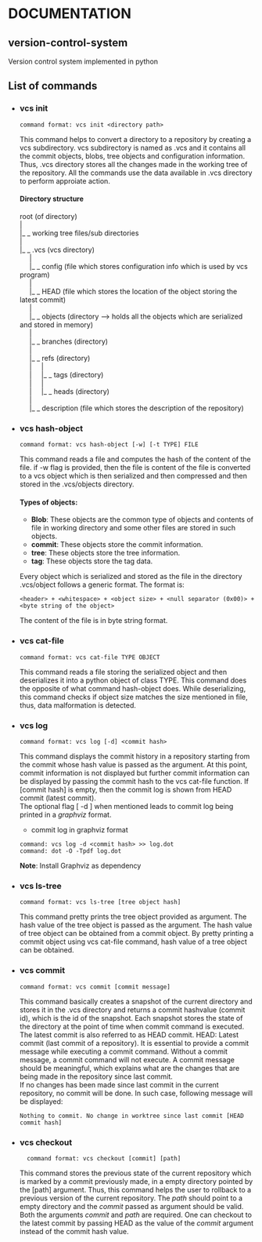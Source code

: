 # DOCUMENTATION

## version-control-system
Version control system implemented in python

## List of commands

- ### vcs init
    ```
    command format: vcs init <directory path>
    ```  
    This command helps to convert a directory to a repository by creating a vcs subdirectory. vcs subdirectory is named as .vcs and it contains all the commit objects, blobs, tree objects and configuration information. Thus, .vcs directory stores all the changes made in the working tree of the repository. All the commands use the data available in .vcs directory to perform approiate action.

    #### Directory structure

    root (of directory)  
    |  
    |_ _ working tree files/sub directories  
    |  
    |_ _ .vcs (vcs directory)  
    &nbsp;&nbsp;&nbsp;&nbsp;&nbsp;|  
    &nbsp;&nbsp;&nbsp;&nbsp;&nbsp;|_ _ config (file which stores configuration info which is used by vcs program)  
    &nbsp;&nbsp;&nbsp;&nbsp;&nbsp;|  
    &nbsp;&nbsp;&nbsp;&nbsp;&nbsp;|_ _ HEAD (file which stores the location of the object storing the latest commit)  
    &nbsp;&nbsp;&nbsp;&nbsp;&nbsp;|  
    &nbsp;&nbsp;&nbsp;&nbsp;&nbsp;|_ _ objects (directory --> holds all the objects which are serialized and stored in memory)  
    &nbsp;&nbsp;&nbsp;&nbsp;&nbsp;|  
    &nbsp;&nbsp;&nbsp;&nbsp;&nbsp;|_ _ branches (directory)  
    &nbsp;&nbsp;&nbsp;&nbsp;&nbsp;|  
    &nbsp;&nbsp;&nbsp;&nbsp;&nbsp;|_ _ refs (directory)  
    &nbsp;&nbsp;&nbsp;&nbsp;&nbsp;|&nbsp;&nbsp;&nbsp;&nbsp;&nbsp;|  
    &nbsp;&nbsp;&nbsp;&nbsp;&nbsp;|&nbsp;&nbsp;&nbsp;&nbsp;&nbsp;|_ _ tags (directory)  
    &nbsp;&nbsp;&nbsp;&nbsp;&nbsp;|&nbsp;&nbsp;&nbsp;&nbsp;&nbsp;|  
    &nbsp;&nbsp;&nbsp;&nbsp;&nbsp;|&nbsp;&nbsp;&nbsp;&nbsp;&nbsp;|_ _ heads (directory)  
    &nbsp;&nbsp;&nbsp;&nbsp;&nbsp;|  
    &nbsp;&nbsp;&nbsp;&nbsp;&nbsp;|_ _ description (file which stores the description of the repository)  
    
- ### vcs hash-object
    ```
    command format: vcs hash-object [-w] [-t TYPE] FILE
    ```  
    This command reads a file and computes the hash of the content of the file.
    if -w flag is provided, then the file is content of the file is converted to a vcs object which is then serialized and then compressed and then stored in the .vcs/objects directory.

    #### Types of objects:
    - **Blob**: These objects are the common type of objects and contents of file in working directory and some other files are stored in such objects.
    - **commit**: These objects store the commit information.
    - **tree**: These objects store the tree information.
    - **tag**: These objects store the tag data.

    Every object which is serialized and stored as the file in the directory .vcs/object follows a generic format.
    The format is:  
    ```
    <header> + <whitespace> + <object size> + <null separator (0x00)> + <byte string of the object>
    ```
    The content of the file is in byte string format.

- ### vcs cat-file
    ```
    command format: vcs cat-file TYPE OBJECT
    ``` 
    This command reads a file storing the serialized object and then deserializes it into a python object of class TYPE.
    This command does the opposite of what command hash-object does. While deserializing, this command checks if object size matches the size mentioned in file, thus, data malformation is detected.

- ### vcs log
    ```
    command format: vcs log [-d] <commit hash>
    ```
    This command displays the commit history in a repository starting from the commit whose hash value is passed as the argument. At this point, commit information is not displayed but further commit information can be displayed by passing the commit hash to the vcs cat-file function. If [commit hash] is empty, then the commit log is shown from HEAD commit (latest commit).  
    The optional flag [ -d ] when mentioned leads to commit log being printed in a _graphviz_ format.  
    - commit log in graphviz format  
    ```
    command: vcs log -d <commit hash> >> log.dot  
    command: dot -O -Tpdf log.dot
    ```
    **Note**: Install Graphviz as dependency  
      
- ### vcs ls-tree
    ```
    command format: vcs ls-tree [tree object hash]
    ```
    This command pretty prints the tree object provided as argument. The hash value of the tree object is passed as the argument.
    The hash value of tree object can be obtained from a commit object. By pretty printing a commit object using vcs cat-file command, hash value of a tree object can be obtained.  

- ### vcs commit
    ```
    command format: vcs commit [commit message]
    ```
    This command basically creates a snapshot of the current directory and stores it in the .vcs directory and returns a commit hashvalue (commit id), which is the id of the snapshot. Each snapshot stores the state of the directory at the point of time when commit command is executed. The latest commit is also referred to as HEAD commit.
    HEAD: Latest commit (last commit of a repository).
    It is essential to provide a commit message while executing a commit command. Without a commit message, a commit command will not execute. A commit message should be meaningful, which explains what are the changes that are being made in the repository since last commit.  
    If no changes has been made since last commit in the current repository, no commit will be done. In such case, following message will be displayed:  
    ```
    Nothing to commit. No change in worktree since last commit [HEAD commit hash]
    ```
  
- ### vcs checkout
    ```
      command format: vcs checkout [commit] [path]
    ```
    This command stores the previous state of the current repository which is marked by a commit previously made, in a empty directory pointed by the [path] argument. Thus, this command helps the user to rollback to a previous version of the current repository. The _path_ should point to a empty directory and the _commit_ passed as argument should be valid. Both the arguments _commit_ and _path_ are required. One can checkout to the latest commit by passing HEAD as the value of the _commit_ argument instead of the commit hash value.
